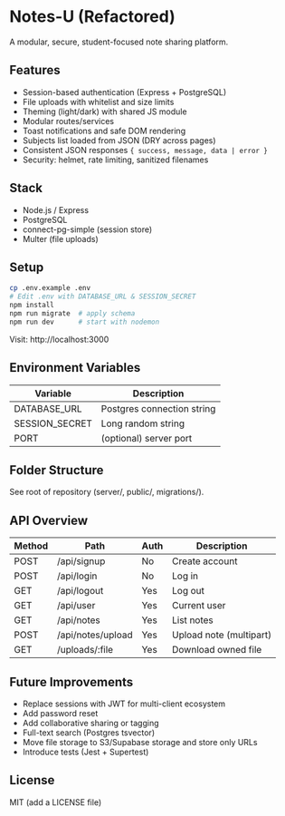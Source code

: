 # Notes-U (Refactored)

A modular, secure, student-focused note sharing platform.

## Features
- Session-based authentication (Express + PostgreSQL)
- File uploads with whitelist and size limits
- Theming (light/dark) with shared JS module
- Modular routes/services
- Toast notifications and safe DOM rendering
- Subjects list loaded from JSON (DRY across pages)
- Consistent JSON responses `{ success, message, data | error }`
- Security: helmet, rate limiting, sanitized filenames

## Stack
- Node.js / Express
- PostgreSQL
- connect-pg-simple (session store)
- Multer (file uploads)

## Setup

```bash
cp .env.example .env
# Edit .env with DATABASE_URL & SESSION_SECRET
npm install
npm run migrate  # apply schema
npm run dev      # start with nodemon
```

Visit: http://localhost:3000

## Environment Variables
| Variable | Description |
|----------|-------------|
| DATABASE_URL | Postgres connection string |
| SESSION_SECRET | Long random string |
| PORT | (optional) server port |

## Folder Structure
See root of repository (server/, public/, migrations/).

## API Overview
| Method | Path              | Auth | Description |
|--------|-------------------|------|-------------|
| POST   | /api/signup       | No   | Create account |
| POST   | /api/login        | No   | Log in |
| GET    | /api/logout       | Yes  | Log out |
| GET    | /api/user         | Yes  | Current user |
| GET    | /api/notes        | Yes  | List notes |
| POST   | /api/notes/upload | Yes  | Upload note (multipart) |
| GET    | /uploads/:file    | Yes  | Download owned file |

## Future Improvements
- Replace sessions with JWT for multi-client ecosystem
- Add password reset
- Add collaborative sharing or tagging
- Full-text search (Postgres tsvector)
- Move file storage to S3/Supabase storage and store only URLs
- Introduce tests (Jest + Supertest)

## License
MIT (add a LICENSE file)